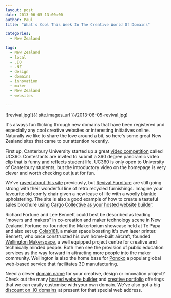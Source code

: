 ```yaml
---
layout: post
date: 2013-06-05 13:00:00
author: Paul
title: "What's Cool This Week In The Creative World Of Domains"

categories:
  - New Zealand

tags:
  - New Zealand
  - local
  - .IO
  - .NZ
  - design
  - domains
  - innovation
  - maker
  - New Zealand
  - websites

---
```


![revival.jpg]({{ site.images_url }}/2013-06-05-revival.jpg)

It's always fun flicking through new domains that have been registered and especially any cool creative websites or interesting initiatives online. Naturally we like to share the love around a bit, so here's some great New Zealand sites that came to our attention recently. 

First up, Canterbury University started up a great [video competition](http://archived.link/http://uc360.co.nz/) called UC360. Contestants are invited to submit a 360 degree panoramic video clip that is funny and reflects student life. UC360 is only open to University of Canterbury students, but the introductory video on the homepage is very clever and worth checking out just for fun.

We've [raved about this site](https://iwantmyname.com/blog/2012/06/cargo-website-showcases-retro-revival.html) previously, but [Revival Furniture](http://revivalfurniture.co.nz/) are still going strong with their wonderful line of retro recycled furnishings. Imagine your favourite old comfy chair given a new lease of life with a woolly blankie upholstering. The site is also a good example of how to create a tasteful sales brochure using [Cargo Collective as your hosted website builder](https://iwantmyname.co.nz/services/website-builder/).

Richard Fortune and Lee Bennett could best be described as leading "movers and makers" in co-creation and maker technology scene in New Zealand. Fortune co-founded the Makertorium showcase held at Te Papa and also set up [Colab181](http://archived.link/http://co-lab181.co.nz/), a maker space boasting it's own laser printer. Bennett, who once constructed his own home-built aircraft, founded [Wellington Makerspace](http://wellingtonmakerspace.com/), a well equipped project centre for creative and technically minded people. Both men see the provision of public education services as the way forward in attracting more people into the maker community. Wellington is also the home base for [Ponoko](https://www.ponoko.com/) a popular global web-based service that facilitates 3D manufacturing. 

Need a clever [domain name](https://iwantmyname.co.nz/domains) for your creative, design or innovation project? Check out the many [hosted website builder](https://iwantmyname.co.nz/services/website-builder/) and [creative portfolio](https://iwantmyname.co.nz/services/portfolio-hosting/) offerings that we can easily customise with your own domain. We've also got a big [discount on .IO domains](https://iwantmyname.co.nz/domains/io-domain-name-registration-for-british-indian-ocean-territory) at present for that special web address.
